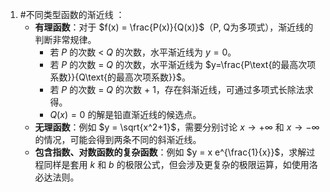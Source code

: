 1. #不同类型函数的渐近线 ：
    *   **有理函数**：对于 $f(x) = \frac{P(x)}{Q(x)}$（P, Q为多项式），渐近线的判断非常规律。
        *   若 $P$ 的次数 < $Q$ 的次数，水平渐近线为 $y=0$。
        *   若 $P$ 的次数 = $Q$ 的次数，水平渐近线为 $y=\frac{P\text{的最高次项系数}}{Q\text{的最高次项系数}}$。
        *   若 $P$ 的次数 = $Q$ 的次数 + 1，存在斜渐近线，可通过多项式长除法求得。
        *   $Q(x)=0$ 的解是铅直渐近线的候选点。
    *   **无理函数**：例如 $y = \sqrt{x^2+1}$，需要分别讨论 $x \to +\infty$ 和 $x \to -\infty$ 的情况，可能会得到两条不同的斜渐近线。
    *   **包含指数、对数函数的复杂函数**：例如 $y = x e^{\frac{1}{x}}$，求解过程同样是套用 $k$ 和 $b$ 的极限公式，但会涉及更复杂的极限运算，如使用洛必达法则。